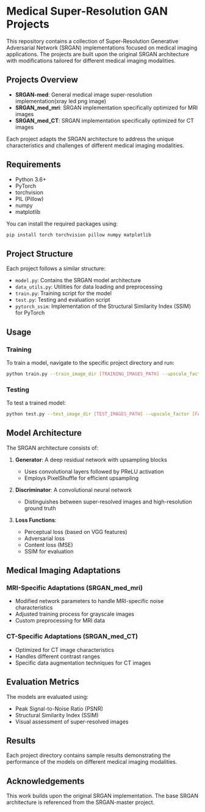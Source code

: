 # Medical Super-Resolution GAN Projects

This repository contains a collection of Super-Resolution Generative Adversarial Network (SRGAN) implementations focused on medical imaging applications. The projects are built upon the original SRGAN architecture with modifications tailored for different medical imaging modalities.

## Projects Overview

- **SRGAN-med**: General medical image super-resolution implementation(xray led png image)
- **SRGAN_med_mri**: SRGAN implementation specifically optimized for MRI images
- **SRGAN_med_CT**: SRGAN implementation specifically optimized for CT images

Each project adapts the SRGAN architecture to address the unique characteristics and challenges of different medical imaging modalities.

## Requirements

- Python 3.6+
- PyTorch
- torchvision
- PIL (Pillow)
- numpy
- matplotlib

You can install the required packages using:

```bash
pip install torch torchvision pillow numpy matplotlib
```

## Project Structure

Each project follows a similar structure:

- `model.py`: Contains the SRGAN model architecture
- `data_utils.py`: Utilities for data loading and preprocessing
- `train.py`: Training script for the model
- `test.py`: Testing and evaluation script
- `pytorch_ssim`: Implementation of the Structural Similarity Index (SSIM) for PyTorch

## Usage

### Training

To train a model, navigate to the specific project directory and run:

```bash
python train.py --train_image_dir [TRAINING_IMAGES_PATH] --upscale_factor [FACTOR] --num_epochs [EPOCHS]
```

### Testing

To test a trained model:

```bash
python test.py --test_image_dir [TEST_IMAGES_PATH] --upscale_factor [FACTOR] --model_name [MODEL_PATH]
```

## Model Architecture

The SRGAN architecture consists of:

1. **Generator**: A deep residual network with upsampling blocks
   - Uses convolutional layers followed by PReLU activation
   - Employs PixelShuffle for efficient upsampling

2. **Discriminator**: A convolutional neural network
   - Distinguishes between super-resolved images and high-resolution ground truth

3. **Loss Functions**:
   - Perceptual loss (based on VGG features)
   - Adversarial loss
   - Content loss (MSE)
   - SSIM for evaluation

## Medical Imaging Adaptations

### MRI-Specific Adaptations (SRGAN_med_mri)
- Modified network parameters to handle MRI-specific noise characteristics
- Adjusted training process for grayscale images
- Custom preprocessing for MRI data

### CT-Specific Adaptations (SRGAN_med_CT)
- Optimized for CT image characteristics
- Handles different contrast ranges
- Specific data augmentation techniques for CT images

## Evaluation Metrics

The models are evaluated using:
- Peak Signal-to-Noise Ratio (PSNR)
- Structural Similarity Index (SSIM)
- Visual assessment of super-resolved images

## Results

Each project directory contains sample results demonstrating the performance of the models on different medical imaging modalities.

## Acknowledgements

This work builds upon the original SRGAN implementation. The base SRGAN architecture is referenced from the SRGAN-master project.





